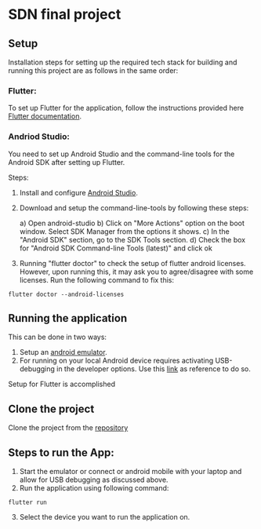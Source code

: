 # SDN final project

## Setup
Installation steps for setting up the required tech stack for building and running this project are as follows in the same order:

### Flutter:
To set up Flutter for the application, follow the instructions provided here [Flutter documentation](https://docs.flutter.dev/get-started/install).

### Andriod Studio:
You need to set up Android Studio and the command-line tools for the Android SDK after setting up Flutter.

Steps:

1) Install and configure [Android Studio](https://developer.android.com/studio/install).

2) Download and setup the command-line-tools by following these steps:

    a) Open android-studio
    b) Click on "More Actions" option on the boot window. Select SDK Manager from the options it shows.
    c) In the "Android SDK" section, go to the SDK Tools section.
    d) Check the box for "Android SDK Command-line Tools (latest)" and click ok

3) Running "flutter doctor" to check the setup of flutter android licenses. However, upon running this, it may ask you to agree/disagree with some licenses. Run the following command to fix this:
```
flutter doctor --android-licenses
```
## Running the application 
This can be done in two ways:

1) Setup an [android emulator](https://developer.android.com/studio/run/managing-avds).
2) For running on your local Android device requires activating USB-debugging in the developer options. Use this [link](https://developer.android.com/studio/run/device) as reference to do so.

Setup for Flutter is accomplished

## Clone the project

Clone the project from the [repository](https://github.com/Y09mogal/SDN_NFV_OAuth_Project)

## Steps to run the App:
1) Start the emulator or connect or android mobile with your laptop and allow for USB debugging as discussed above.
2) Run the application using following command:
```
flutter run
```
3) Select the device you want to run the application on.


